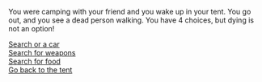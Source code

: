 You were camping with your friend and you wake up in your tent. 
You go out, and you see a dead person walking.
You have 4 choices, but dying is not an option!

[Search or a car](cars/cars.md)  
[Search for weapons](weapons/weapons.md)  
[Search for food](food/food.md)  
[Go back to the tent](tent/tent.md)  